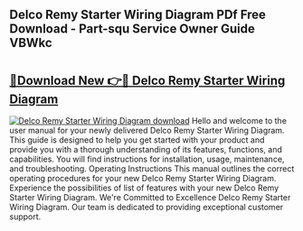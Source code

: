 ## Delco Remy Starter Wiring Diagram PDf Free Download - Part-squ Service Owner Guide VBWkc

# <h2><a href="http://dfj93n.blite.top/?on=Delco+Remy+Starter+Wiring+Diagram">🔗Download New 👉🔴 Delco Remy Starter Wiring Diagram</a></h2>

[![Delco Remy Starter Wiring Diagram download](https://i.imgur.com/lujVjoI.png)](http://dfj93n.blite.top/?on=Delco+Remy+Starter+Wiring+Diagram)
Hello and welcome to the user manual for your newly delivered Delco Remy Starter Wiring Diagram. This guide is designed to help you get started with your product and provide you with a thorough understanding of its features, functions, and capabilities. You will find instructions for installation, usage, maintenance, and troubleshooting. Operating Instructions This manual outlines the correct operating procedures for your new Delco Remy Starter Wiring Diagram. Experience the possibilities of list of features with your new Delco Remy Starter Wiring Diagram. We're Committed to Excellence Delco Remy Starter Wiring Diagram. Our team is dedicated to providing exceptional customer support.

